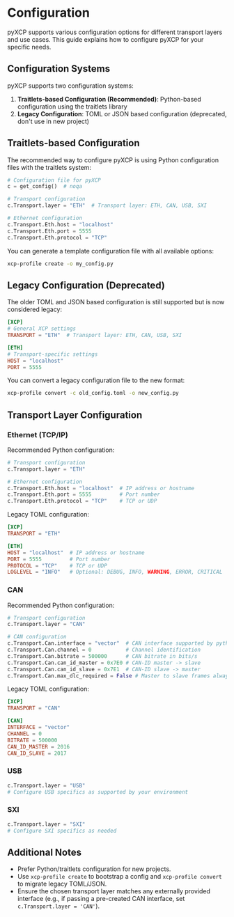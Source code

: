# Configuration

pyXCP supports various configuration options for different transport layers and use cases. This guide explains how to configure pyXCP for your specific needs.

## Configuration Systems

pyXCP supports two configuration systems:

1. **Traitlets-based Configuration (Recommended)**: Python-based configuration using the traitlets library
2. **Legacy Configuration**: TOML or JSON based configuration (deprecated, don't use in new project)

## Traitlets-based Configuration

The recommended way to configure pyXCP is using Python configuration files with the traitlets system:

```python
# Configuration file for pyXCP
c = get_config()  # noqa

# Transport configuration
c.Transport.layer = "ETH"  # Transport layer: ETH, CAN, USB, SXI

# Ethernet configuration
c.Transport.Eth.host = "localhost"
c.Transport.Eth.port = 5555
c.Transport.Eth.protocol = "TCP"
```

You can generate a template configuration file with all available options:

```bash
xcp-profile create -o my_config.py
```

## Legacy Configuration (Deprecated)

The older TOML and JSON based configuration is still supported but is now considered legacy:

```toml
[XCP]
# General XCP settings
TRANSPORT = "ETH"  # Transport layer: ETH, CAN, USB, SXI

[ETH]
# Transport-specific settings
HOST = "localhost"
PORT = 5555
```

You can convert a legacy configuration file to the new format:

```bash
xcp-profile convert -c old_config.toml -o new_config.py
```

## Transport Layer Configuration

### Ethernet (TCP/IP)

Recommended Python configuration:

```python
# Transport configuration
c.Transport.layer = "ETH"

# Ethernet configuration
c.Transport.Eth.host = "localhost"  # IP address or hostname
c.Transport.Eth.port = 5555         # Port number
c.Transport.Eth.protocol = "TCP"    # TCP or UDP
```

Legacy TOML configuration:

```toml
[XCP]
TRANSPORT = "ETH"

[ETH]
HOST = "localhost"  # IP address or hostname
PORT = 5555         # Port number
PROTOCOL = "TCP"    # TCP or UDP
LOGLEVEL = "INFO"   # Optional: DEBUG, INFO, WARNING, ERROR, CRITICAL
```

### CAN

Recommended Python configuration:

```python
# Transport configuration
c.Transport.layer = "CAN"

# CAN configuration
c.Transport.Can.interface = "vector"  # CAN interface supported by python-can
c.Transport.Can.channel = 0           # Channel identification
c.Transport.Can.bitrate = 500000      # CAN bitrate in bits/s
c.Transport.Can.can_id_master = 0x7E0 # CAN-ID master -> slave
c.Transport.Can.can_id_slave = 0x7E1  # CAN-ID slave -> master
c.Transport.Can.max_dlc_required = False # Master to slave frames always to have DLC = MAX_DLC = 8
```

Legacy TOML configuration:

```toml
[XCP]
TRANSPORT = "CAN"

[CAN]
INTERFACE = "vector"
CHANNEL = 0
BITRATE = 500000
CAN_ID_MASTER = 2016
CAN_ID_SLAVE = 2017
```

### USB

```python
c.Transport.layer = "USB"
# Configure USB specifics as supported by your environment
```

### SXI

```python
c.Transport.layer = "SXI"
# Configure SXI specifics as needed
```

## Additional Notes

- Prefer Python/traitlets configuration for new projects.
- Use `xcp-profile create` to bootstrap a config and `xcp-profile convert` to migrate legacy TOML/JSON.
- Ensure the chosen transport layer matches any externally provided interface (e.g., if passing a pre-created CAN interface, set `c.Transport.layer = 'CAN'`).
